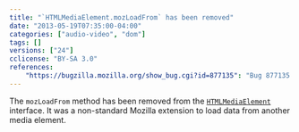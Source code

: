 ```yaml
---
title: "`HTMLMediaElement.mozLoadFrom` has been removed"
date: "2013-05-19T07:35:00-04:00"
categories: ["audio-video", "dom"]
tags: []
versions: ["24"]
cclicense: "BY-SA 3.0"
references:
    "https://bugzilla.mozilla.org/show_bug.cgi?id=877135": "Bug 877135 – Remove mozLoadFrom"
---
```

The `mozLoadFrom` method has been removed from the [`HTMLMediaElement`](https://developer.mozilla.org/en-US/docs/Web/API/HTMLMediaElement) interface. It was a non-standard Mozilla extension to load data from another media element.

